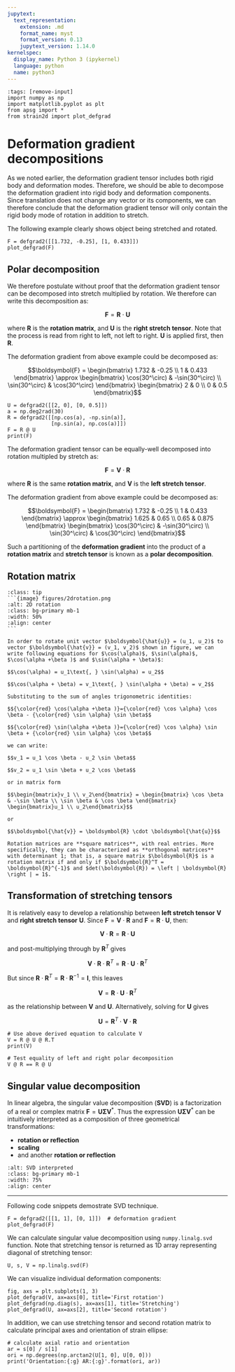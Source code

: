 ```yaml
---
jupytext:
  text_representation:
    extension: .md
    format_name: myst
    format_version: 0.13
    jupytext_version: 1.14.0
kernelspec:
  display_name: Python 3 (ipykernel)
  language: python
  name: python3
---
```


```{code-cell} ipython3
:tags: [remove-input]
import numpy as np
import matplotlib.pyplot as plt
from apsg import *
from strain2d import plot_defgrad
```

# Deformation gradient decompositions

As we noted earlier, the deformation gradient tensor includes both rigid body and deformation modes. Therefore, we should be able to decompose the deformation gradient into rigid body and deformation components. Since translation does not change any vector or its components, we can therefore conclude that the deformation gradient tensor will only contain the rigid body mode of rotation in addition to stretch.

The following example clearly shows object being stretched and rotated.

```{code-cell} ipython3
F = defgrad2([[1.732, -0.25], [1, 0.433]])
plot_defgrad(F)
```

## Polar decomposition

We therefore postulate without proof that the deformation gradient tensor can be decomposed into stretch multiplied by rotation. We therefore can write this decomposition as:

$$\boldsymbol{F} = \boldsymbol{R} \cdot \boldsymbol{U}$$

where $\boldsymbol{R}$ is the **rotation matrix**, and $\boldsymbol{U}$ is the
**right stretch tensor**. Note that the process is read from
right to left, not left to right. $\boldsymbol{U}$ is applied first, then $\boldsymbol{R}$.

The deformation gradient from above example could be decomposed as:

$$\boldsymbol{F} = \begin{bmatrix} 1.732 & -0.25 \\ 1 & 0.433 \end{bmatrix} \approx
\begin{bmatrix} \cos(30^\circ) & -\sin(30^\circ) \\ \sin(30^\circ) & \cos(30^\circ) \end{bmatrix}
\begin{bmatrix} 2 & 0 \\ 0 & 0.5 \end{bmatrix}$$

```{code-cell} ipython3
U = defgrad2([[2, 0], [0, 0.5]])
a = np.deg2rad(30)
R = defgrad2([[np.cos(a), -np.sin(a)],
              [np.sin(a), np.cos(a)]])
F = R @ U
print(F)
```

The deformation gradient tensor can be equally-well decomposed into rotation multipled by stretch as:

$$\boldsymbol{F} = \boldsymbol{V} \cdot \boldsymbol{R}$$

where $\boldsymbol{R}$ is the same **rotation matrix**, and $\boldsymbol{V}$ is the **left stretch tensor**.

The deformation gradient from above example could be decomposed as:

$$\boldsymbol{F} = \begin{bmatrix} 1.732 & -0.25 \\ 1 & 0.433 \end{bmatrix} \approx
\begin{bmatrix} 1.625 & 0.65 \\ 0.65 & 0.875 \end{bmatrix}
\begin{bmatrix} \cos(30^\circ) & -\sin(30^\circ) \\ \sin(30^\circ) & \cos(30^\circ) \end{bmatrix}$$

Such a partitioning of the **deformation gradient** into the product of a **rotation matrix** and **stretch tensor** is known as a **polar decomposition**.

## Rotation matrix

````{admonition} Derivation of 2D rotation matrix
:class: tip
```{image} figures/2drotation.png
:alt: 2D rotation
:class: bg-primary mb-1
:width: 50%
:align: center
```

In order to rotate unit vector $\boldsymbol{\hat{u}} = (u_1, u_2)$ to vector $\boldsymbol{\hat{v}} = (v_1, v_2)$ shown in figure, we can write following equations for $\cos(\alpha)$, $\sin(\alpha)$, $\cos(\alpha +\beta )$ and $\sin(\alpha + \beta)$:

$$\cos(\alpha) = u_1\text{, } \sin(\alpha) = u_2$$

$$\cos(\alpha + \beta) = v_1\text{, } \sin(\alpha + \beta) = v_2$$

Substituting to the sum of angles trigonometric identities:

$${\color{red} \cos(\alpha +\beta )}={\color{red} \cos \alpha} \cos \beta - {\color{red} \sin \alpha} \sin \beta$$

$${\color{red} \sin(\alpha +\beta )}={\color{red} \cos \alpha} \sin \beta + {\color{red} \sin \alpha} \cos \beta$$

we can write:

$$v_1 = u_1 \cos \beta - u_2 \sin \beta$$

$$v_2 = u_1 \sin \beta + u_2 \cos \beta$$

or in matrix form

$$\begin{bmatrix}v_1 \\ v_2\end{bmatrix} = \begin{bmatrix} \cos \beta & -\sin \beta \\ \sin \beta & \cos \beta \end{bmatrix} \begin{bmatrix}u_1 \\ u_2\end{bmatrix}$$

or

$$\boldsymbol{\hat{v}} = \boldsymbol{R} \cdot \boldsymbol{\hat{u}}$$
````

```{note}
Rotation matrices are **square matrices**, with real entries. More specifically, they can be characterized as **orthogonal matrices** with determinant 1; that is, a square matrix $\boldsymbol{R}$ is a rotation matrix if and only if $\boldsymbol{R}^T = \boldsymbol{R}^{-1}$ and $det(\boldsymbol{R}) = \left | \boldsymbol{R} \right | = 1$.
```

## Transformation of stretching tensors

It is relatively easy to develop a relationship between **left stretch tensor** $\boldsymbol{V}$ and **right stretch tensor** $\boldsymbol{U}$. Since $\boldsymbol{F} = \boldsymbol{V} \cdot \boldsymbol{R}$ and $\boldsymbol{F} = \boldsymbol{R} \cdot \boldsymbol{U}$, then:

$$\boldsymbol{V} \cdot \boldsymbol{R} = \boldsymbol{R} \cdot \boldsymbol{U}$$

and post-multiplying through by $\boldsymbol{R}^{T}$ gives 

$$\boldsymbol{V} \cdot \boldsymbol{R} \cdot \boldsymbol{R}^{T} = \boldsymbol{R} \cdot \boldsymbol{U} \cdot \boldsymbol{R}^{T}$$

But since $\boldsymbol{R} \cdot \boldsymbol{R}^{T} = \boldsymbol{R} \cdot \boldsymbol{R}^{-1} = \boldsymbol{I}$, this leaves 

$$\boldsymbol{V} = \boldsymbol{R} \cdot \boldsymbol{U} \cdot \boldsymbol{R}^{T}$$

as the relationship between $\boldsymbol{V}$ and $\boldsymbol{U}$. Alternatively, solving for $\boldsymbol{U}$ gives 

$$\boldsymbol{U} = \boldsymbol{R}^{T} \cdot \boldsymbol{V} \cdot \boldsymbol{R}$$


```{code-cell} ipython3
# Use above derived equation to calculate V
V = R @ U @ R.T
print(V)
```

```{code-cell} ipython3
# Test equality of left and right polar decomposition
V @ R == R @ U
```

## Singular value decomposition

In linear algebra, the singular value decomposition (**SVD**) is a factorization of a real or complex matrix $\boldsymbol{F} =\boldsymbol{U} {\boldsymbol {\Sigma }}\boldsymbol{V} ^{*}$. Thus the expression $\boldsymbol{U} {\boldsymbol {\Sigma }}\boldsymbol{V} ^{*}$ can be intuitively interpreted as a composition of three geometrical transformations:
 - **rotation or reflection**
 - **scaling**
 - and another **rotation or reflection**

```{image} figures/svd_interpreted.png
:alt: SVD interpreted
:class: bg-primary mb-1
:width: 75%
:align: center
```

---

Following code snippets demostrate SVD technique.

```{code-cell} ipython3
F = defgrad2([[1, 1], [0, 1]])  # deformation gradient
plot_defgrad(F)
```

We can calculate singular value decomposition using `numpy.linalg.svd` function. Note that stretching tensor is returned as 1D array representing diagonal of stretching tensor:

```{code-cell} ipython3
U, s, V = np.linalg.svd(F)
```

We can visualize individual deformation components:

```{code-cell} ipython3
fig, axs = plt.subplots(1, 3)
plot_defgrad(V, ax=axs[0], title='First rotation')
plot_defgrad(np.diag(s), ax=axs[1], title='Stretching')
plot_defgrad(U, ax=axs[2], title='Second rotation')
```

In addition, we can use stretching tensor and second rotation matrix to calculate principal axes and orientation of strain ellipse:

```{code-cell} ipython3
# calculate axial ratio and orientation
ar = s[0] / s[1]
ori = np.degrees(np.arctan2(U[1, 0], U[0, 0]))
print('Orientation:{:g} AR:{:g}'.format(ori, ar))
```
